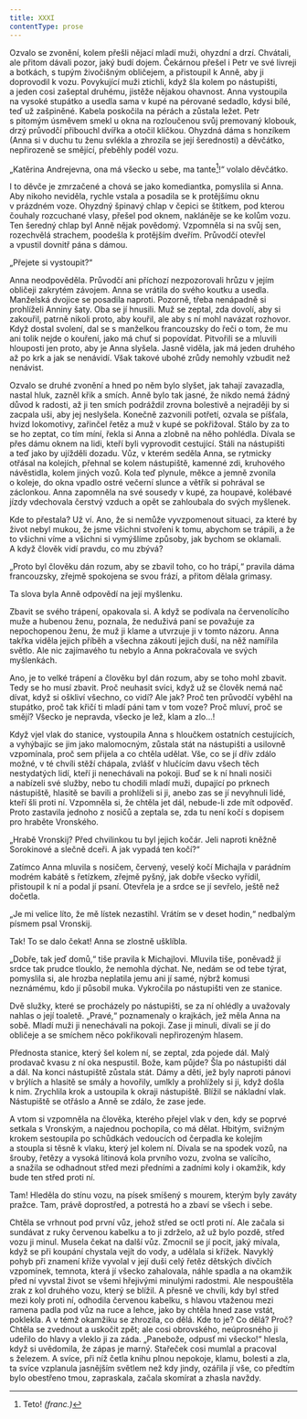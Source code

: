 ```yaml
---
title: XXXI
contentType: prose
---
```


Ozvalo se zvonění, kolem přešli nějací mladí muži, ohyzdní a drzí. Chvátali, ale přitom dávali pozor, jaký budí dojem. Čekárnou přešel i Petr ve své livreji a botkách, s tupým živočišným obličejem, a přistoupil k Anně, aby ji doprovodil k vozu. Povykující muži ztichli, když šla kolem po nástupišti, a jeden cosi zašeptal druhému, jistěže nějakou ohavnost. Anna vystoupila na vysoké stupátko a usedla sama v kupé na pérované sedadlo, kdysi bílé, teď už zašpiněné. Kabela poskočila na pérách a zůstala ležet. Petr s pitomým úsměvem smekl u okna na rozloučenou svůj premovaný klobouk, drzý průvodčí přibouchl dvířka a otočil kličkou. Ohyzdná dáma s honzíkem (Anna si v duchu tu ženu svlékla a zhrozila se její šerednosti) a děvčátko, nepřirozeně se smějící, přeběhly podél vozu.

„Katěrina Andrejevna, ona má všecko u sebe, ma tante[^60]!“ volalo děvčátko.

I to děvče je zmrzačené a chová se jako komediantka, pomyslila si Anna. Aby nikoho neviděla, rychle vstala a posadila se k protějšímu oknu v prázdném voze. Ohyzdný špinavý chlap v čepici se štítkem, pod kterou čouhaly rozcuchané vlasy, přešel pod oknem, nakláněje se ke kolům vozu. Ten šeredný chlap byl Anně nějak povědomý. Vzpomněla si na svůj sen, rozechvělá strachem, poodešla k protějším dveřím. Průvodčí otevřel a vpustil dovnitř pána s dámou.

„Přejete si vystoupit?“

Anna neodpověděla. Průvodčí ani příchozí nezpozorovali hrůzu v jejím obličeji zakrytém závojem. Anna se vrátila do svého koutku a usedla. Manželská dvojice se posadila naproti. Pozorně, třeba nenápadně si prohlíželi Anniny šaty. Oba se jí hnusili. Muž se zeptal, zda dovolí, aby si zakouřil, patrně nikoli proto, aby kouřil, ale aby s ní mohl navázat rozhovor. Když dostal svolení, dal se s manželkou francouzsky do řeči o tom, že mu ani tolik nejde o kouření, jako má chuť si popovídat. Pitvořili se a mluvili hlouposti jen proto, aby je Anna slyšela. Jasně viděla, jak má jeden druhého až po krk a jak se nenávidí. Však takové ubohé zrůdy nemohly vzbudit než nenávist.

Ozvalo se druhé zvonění a hned po něm bylo slyšet, jak tahají zavazadla, nastal hluk, zazněl křik a smích. Anně bylo tak jasné, že nikdo nemá žádný důvod k radosti, až ji ten smích podráždil zrovna bolestivě a nejraději by si zacpala uši, aby jej neslyšela. Konečně zazvonili potřetí, ozvala se píšťala, hvizd lokomotivy, zařinčel řetěz a muž v kupé se pokřižoval. Stálo by za to se ho zeptat, co tím míní, řekla si Anna a zlobně na něho pohlédla. Dívala se přes dámu oknem na lidi, kteří byli vyprovodit cestující. Stáli na nástupišti a teď jako by ujížděli dozadu. Vůz, v kterém seděla Anna, se rytmicky otřásal na kolejích, přehnal se kolem nástupiště, kamenné zdi, kruhového návěstidla, kolem jiných vozů. Kola teď plynule, měkce a jemně zvonila o koleje, do okna vpadlo ostré večerní slunce a větřík si pohrával se záclonkou. Anna zapomněla na své sousedy v kupé, za houpavé, kolébavé jízdy vdechovala čerstvý vzduch a opět se zahloubala do svých myšlenek.

Kde to přestala? Už ví. Ano, že si nemůže vyvzpomenout situaci, za které by život nebyl mukou, že jsme všichni stvořeni k tomu, abychom se trápili, a že to všichni víme a všichni si vymýšlíme způsoby, jak bychom se oklamali. A když člověk vidí pravdu, co mu zbývá?

„Proto byl člověku dán rozum, aby se zbavil toho, co ho trápí,“ pravila dáma francouzsky, zřejmě spokojena se svou frází, a přitom dělala grimasy.

Ta slova byla Anně odpovědí na její myšlenku.

Zbavit se svého trápení, opakovala si. A když se podívala na červenolícího muže a hubenou ženu, poznala, že neduživá paní se považuje za nepochopenou ženu, že muž ji klame a utvrzuje ji v tomto názoru. Anna takřka viděla jejich příběh a všechna zákoutí jejich duší, na něž namířila světlo. Ale nic zajímavého tu nebylo a Anna pokračovala ve svých myšlenkách.

Ano, je to velké trápení a člověku byl dán rozum, aby se toho mohl zbavit. Tedy se ho musí zbavit. Proč neuhasit svíci, když už se člověk nemá nač dívat, když si oškliví všechno, co vidí? Ale jak? Proč ten průvodčí vyběhl na stupátko, proč tak křičí ti mladí páni tam v tom voze? Proč mluví, proč se smějí? Všecko je nepravda, všecko je lež, klam a zlo…!

Když vjel vlak do stanice, vystoupila Anna s hloučkem ostatních cestujících, a vyhýbajíc se jim jako malomocným, zůstala stát na nástupišti a usilovně vzpomínala, proč sem přijela a co chtěla udělat. Vše, co se jí dřív zdálo možné, v té chvíli stěží chápala, zvlášť v hlučícím davu všech těch nestydatých lidí, kteří ji nenechávali na pokoji. Buď se k ní hnali nosiči a nabízeli své služby, nebo tu chodili mladí muži, dupající po prknech nástupiště, hlasitě se bavili a prohlíželi si ji, anebo zas se jí nevyhnuli lidé, kteří šli proti ní. Vzpomněla si, že chtěla jet dál, nebude-li zde mít odpověď. Proto zastavila jednoho z nosičů a zeptala se, zda tu není kočí s dopisem pro hraběte Vronského.

„Hrabě Vronskij? Před chvilinkou tu byl jejich kočár. Jeli naproti kněžně Sorokinové a slečně dceři. A jak vypadá ten kočí?“

Zatímco Anna mluvila s nosičem, červený, veselý kočí Michajla v parádním modrém kabátě s řetízkem, zřejmě pyšný, jak dobře všecko vyřídil, přistoupil k ní a podal jí psaní. Otevřela je a srdce se jí sevřelo, ještě než dočetla.

„Je mi velice líto, že mě lístek nezastihl. Vrátím se v deset hodin,“ nedbalým písmem psal Vronskij.

Tak! To se dalo čekat! Anna se zlostně ušklíbla.

„Dobře, tak jeď domů,“ tiše pravila k Michajlovi. Mluvila tiše, poněvadž jí srdce tak prudce tlouklo, že nemohla dýchat. Ne, nedám se od tebe týrat, pomyslila si, ale hrozba neplatila jemu ani jí samé, nýbrž komusi neznámému, kdo jí působil muka. Vykročila po nástupišti ven ze stanice.

Dvě služky, které se procházely po nástupišti, se za ní ohlédly a uvažovaly nahlas o její toaletě. „Pravé,“ poznamenaly o krajkách, jež měla Anna na sobě. Mladí muži ji nenechávali na pokoji. Zase ji minuli, dívali se jí do obličeje a se smíchem něco pokřikovali nepřirozeným hlasem.

Přednosta stanice, který šel kolem ní, se zeptal, zda pojede dál. Malý prodavač kvasu z ní oka nespustil. Bože, kam půjde? Šla po nástupišti dál a dál. Na konci nástupiště zůstala stát. Dámy a děti, jež byly naproti pánovi v brýlích a hlasitě se smály a hovořily, umlkly a prohlížely si ji, když došla k nim. Zrychlila krok a ustoupila k okraji nástupiště. Blížil se nákladní vlak. Nástupiště se otřáslo a Anně se zdálo, že zase jede.

A vtom si vzpomněla na člověka, kterého přejel vlak v den, kdy se poprvé setkala s Vronským, a najednou pochopila, co má dělat. Hbitým, svižným krokem sestoupila po schůdkách vedoucích od čerpadla ke kolejím a stoupla si těsně k vlaku, který jel kolem ní. Dívala se na spodek vozů, na šrouby, řetězy a vysoká litinová kola prvního vozu, zvolna se valícího, a snažila se odhadnout střed mezi předními a zadními koly i okamžik, kdy bude ten střed proti ní.

Tam! Hleděla do stínu vozu, na písek smíšený s mourem, kterým byly zaváty pražce. Tam, právě doprostřed, a potrestá ho a zbaví se všech i sebe.

Chtěla se vrhnout pod první vůz, jehož střed se octl proti ní. Ale začala si sundávat z ruky červenou kabelku a to ji zdrželo, až už bylo pozdě, střed vozu ji minul. Musela čekat na další vůz. Zmocnil se jí pocit, jaký mívala, když se při koupání chystala vejít do vody, a udělala si křížek. Navyklý pohyb při znamení kříže vyvolal v její duši celý řetěz dětských dívčích vzpomínek, temnota, která jí všecko zahalovala, náhle spadla a na okamžik před ní vyvstal život se všemi hřejivými minulými radostmi. Ale nespouštěla zrak z kol druhého vozu, který se blížil. A přesně ve chvíli, kdy byl střed mezi koly proti ní, odhodila červenou kabelku, s hlavou vtaženou mezi ramena padla pod vůz na ruce a lehce, jako by chtěla hned zase vstát, poklekla. A v témž okamžiku se zhrozila, co dělá. Kde to je? Co dělá? Proč? Chtěla se zvednout a uskočit zpět; ale cosi obrovského, neúprosného ji udeřilo do hlavy a vleklo ji za záda. „Panebože, odpusť mi všecko!“ hlesla, když si uvědomila, že zápas je marný. Stařeček cosi mumlal a pracoval s železem. A svíce, při níž četla knihu plnou nepokoje, klamu, bolesti a zla, ta svíce vzplanula jasnějším světlem než kdy jindy, ozářila jí vše, co předtím bylo obestřeno tmou, zapraskala, začala skomírat a zhasla navždy.

  

[^60]: Teto! _(franc.)_
